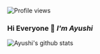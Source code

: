 ![Profile views](https://gpvc.arturio.dev/Ayushiraj9507)
### Hi Everyone 👋 ***I'm Ayushi***

<!--
**Ayushiraj9507/Ayushiraj9507** is a ✨ _special_ ✨ repository because its `README.md` (this file) appears on your GitHub profile.

Here are some ideas to get you started:

- 🔭 I’m currently working on web development...
- 🌱 I’m currently learning C++, HTML and CSS...
- 👯 I’m looking to collaborate on ...
- 🤔 I’m looking for help with ...
- 💬 Ask me about anything...
- 📫 How to reach me: ...
- 😄 Pronouns: she/her...
- ⚡ Fun fact: ...
-->
![Ayushi's github stats](https://github-readme-stats.vercel.app/api?username=ayushiraj9507&show_icons=true&theme=prussian)

